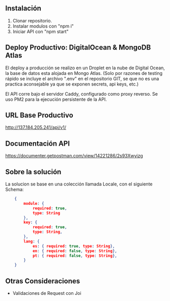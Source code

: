 
## Instalación

1. Clonar repositorio.
2. Instalar modulos con "npm i" 
3. Iniciar API con "npm start"

## Deploy Productivo: DigitalOcean & MongoDB Atlas

El deploy a producción se realizo en un Droplet en la nube de Digital Ocean, la base de datos esta alojada en Mongo Atlas. (Solo por razones de testing rápido se incluye el archivo ".env" en el repositorio GIT, se que no es una practica aconsejable ya que se exponen secrets, api keys, etc.)

El API corre bajo el servidor Caddy, configurado como proxy reverso. Se uso PM2 para la ejecución persistente de la API.

## URL Base Productivo
http://137.184.205.241/api/v1/

## Documentación API
https://documenter.getpostman.com/view/14221286/2s93Xwyizg

## Sobre la solución

La solucion se base en una colección llamada Locale, con el siguiente Schema:

```json
    {
        module: {
            required: true,
            type: String
        },
        key: {
            required: true,
            type: String,        
        },
        lang: {
            es: { required: true, type: String},        
            en: { required: false, type: String},
            pt: { required: false, type: String},           
        }
    }
```

## Otras Consideraciones

- Validaciones de Request con Joi